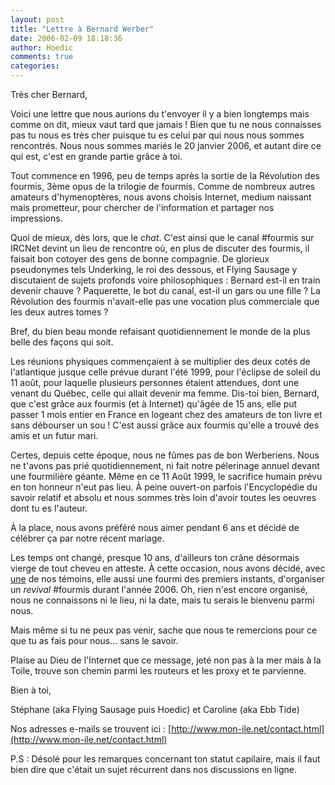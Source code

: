 ```yaml
---
layout: post
title: "Lettre à Bernard Werber"
date: 2006-02-09 18:18:36
author: Hoedic
comments: true
categories: 
---
```



Très cher Bernard,

Voici une lettre que nous aurions du t'envoyer il y a bien longtemps mais comme on dit, mieux vaut tard que jamais ! Bien que tu ne nous connaisses pas tu nous es très cher puisque tu es celui par qui nous nous sommes rencontrés. Nous nous sommes mariés le 20 janvier 2006, et autant dire ce qui est, c'est en grande partie grâce à toi.

Tout commence en 1996, peu de temps après la sortie de la Révolution des fourmis, 3ème opus de la trilogie de fourmis. Comme de nombreux autres amateurs d'hymenoptères, nous avons choisis Internet, medium naissant mais prometteur, pour chercher de l'information et partager nos impressions.

Quoi de mieux, dès lors, que le *chat*. C'est ainsi que le canal #fourmis sur IRCNet devint un lieu de rencontre où, en plus de discuter des fourmis, il faisait bon cotoyer des gens de bonne compagnie. De glorieux pseudonymes tels Underking, le roi des dessous, et Flying Sausage y discutaient de sujets profonds voire philosophiques : Bernard est-il en train devenir chauve ? Paquerette, le bot du canal, est-il un gars ou une fille ? La Révolution des fourmis n'avait-elle pas une vocation plus commerciale que les deux autres tomes ?

Bref, du bien beau monde refaisant quotidiennement le monde de la plus belle des façons qui soit.

Les réunions physiques commençaient à se multiplier des deux cotés de l'atlantique jusque celle prévue durant l'été 1999, pour l'éclipse de soleil du 11 août, pour laquelle plusieurs personnes étaient attendues, dont une venant du Québec, celle qui allait devenir ma femme.  Dis-toi bien, Bernard, que c'est grâce aux fourmis (et à Internet) qu'âgée de 15 ans, elle put passer 1 mois entier en France en logeant chez des amateurs de ton livre et sans débourser un sou ! C'est aussi grâce aux fourmis qu'elle a trouvé des amis et un futur mari.

Certes, depuis cette époque, nous ne fûmes pas de bon Werberiens. Nous ne t'avons pas prié quotidiennement, ni fait notre pélerinage annuel devant une fourmilière géante. Même en ce 11 Août 1999, le sacrifice humain prévu en ton honneur n'eut pas lieu. À peine ouvert-on parfois l'Encyclopédie du savoir relatif et absolu et nous sommes très loin d'avoir toutes les oeuvres dont tu es l'auteur.

À la place, nous avons préféré nous aimer pendant 6 ans et décidé de célébrer ça par notre récent mariage.

Les temps ont changé, presque 10 ans, d'ailleurs ton crâne désormais vierge de tout cheveu en atteste. À cette occasion, nous avons décidé, avec [une](http://leeloolene.free.fr/) de nos témoins, elle aussi une fourmi des premiers instants, d'organiser un *revival* #fourmis durant l'année 2006. Oh, rien n'est encore organisé, nous ne connaissons ni le lieu, ni la date, mais tu serais le bienvenu parmi nous.

Mais même si tu ne peux pas venir, sache que nous te remercions pour ce que tu as fais pour nous... sans le savoir.

Plaise au Dieu de l'Internet que ce message, jeté non pas à la mer mais à la Toile, trouve son chemin parmi les routeurs et les proxy et te parvienne.

Bien à toi,

Stéphane (aka Flying Sausage puis Hoedic) et Caroline (aka Ebb Tide)

Nos adresses e-mails se trouvent ici : [http://www.mon-ile.net/contact.html](http://www.mon-ile.net/contact.html)

P.S : Désolé pour les remarques concernant ton statut capilaire, mais il faut bien dire que c'était un sujet récurrent dans nos discussions en ligne.